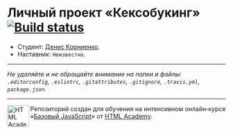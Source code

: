 # Личный проект «Кексобукинг» [![Build status][travis-image]][travis-url]

* Студент: [Денис Корниенко](https://up.htmlacademy.ru/javascript/9/user/31353).
* Наставник: `Неизвестно`.

---

_Не удаляйте и не обращайте внимание на папки и файлы:_<br>
_`.editorconfig`, `.eslintrc`, `.gitattributes`, `.gitignore`, `.travis.yml`, `package.json`._

---

<a href="https://htmlacademy.ru/intensive/javascript"><img align="left" width="50" height="50" title="HTML Academy" src="https://up.htmlacademy.ru/static/img/intensive/javascript/logo-for-github.svg"></a>

Репозиторий создан для обучения на интенсивном онлайн‑курсе «[Базовый JavaScript](https://htmlacademy.ru/intensive/javascript)» от [HTML Academy](https://htmlacademy.ru).

[travis-image]: https://travis-ci.org/htmlacademy-javascript/31353-keksobooking.svg?branch=master
[travis-url]: https://travis-ci.org/htmlacademy-javascript/31353-keksobooking
